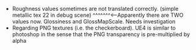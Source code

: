 * Roughness values sometimes are not translated correctly. (simple metallic tex 22 in debug scene) 
	^^^^^^^<--Apparently there are TWO values now. Glossiness and GlossMapScale. Needs investigation
* Regarding PNG textures (i.e. the checkerboard). UE4 is similar to photoshop in the sense that the PNG transparency is pre-multiplied by alpha